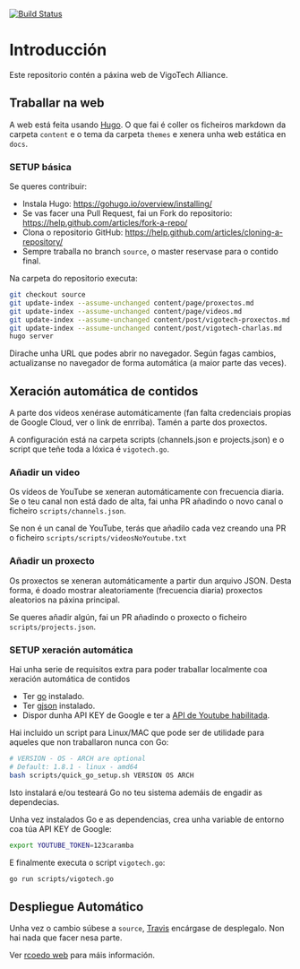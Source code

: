 [![Build Status](https://travis-ci.org/VigoTech/vigotech.github.io.svg?branch=source)](https://travis-ci.org/VigoTech/vigotech.github.io)

# Introducción

Este repositorio contén a páxina web de VigoTech Alliance.

## Traballar na web

A web está feita usando [Hugo](https://gohugo.io/). O que fai é coller os ficheiros markdown da carpeta `content` e o tema da carpeta `themes` e xenera unha web estática en `docs`.

### SETUP básica

Se queres contribuir:

- Instala Hugo: https://gohugo.io/overview/installing/
- Se vas facer una Pull Request, fai un Fork do repositorio: https://help.github.com/articles/fork-a-repo/
- Clona o repositorio GitHub: https://help.github.com/articles/cloning-a-repository/
- Sempre traballa no branch `source`, o master reservase para o contido final.

Na carpeta do repositorio executa:

```bash
git checkout source
git update-index --assume-unchanged content/page/proxectos.md
git update-index --assume-unchanged content/page/videos.md
git update-index --assume-unchanged content/post/vigotech-proxectos.md
git update-index --assume-unchanged content/post/vigotech-charlas.md
hugo server
```

Dirache unha URL que podes abrir no navegador. Según fagas cambios, actualizanse no navegador de forma automática (a maior parte das veces).


## Xeración automática de contidos

A parte dos videos xenérase automáticamente (fan falta credenciais propias de Google Cloud, ver o link de enrriba). Tamén a parte dos proxectos.

A configuración está na carpeta scripts (channels.json e projects.json) e o script que teñe toda a lóxica é `vigotech.go`.

### Añadir un video

Os vídeos de YouTube se xeneran automáticamente con frecuencia diaria. Se o teu canal non está dado de alta, fai unha PR añadindo o novo canal o ficheiro `scripts/channels.json`.

Se non é un canal de YouTube, terás que añadilo cada vez creando una PR o ficheiro `scripts/scripts/videosNoYoutube.txt`

### Añadir un proxecto

Os proxectos se xeneran automáticamente a partir dun arquivo JSON. Desta forma, é doado mostrar aleatoriamente (frecuencia diaria) proxectos aleatorios na páxina principal.

Se queres añadir algún, fai un PR añadindo o proxecto o ficheiro `scripts/projects.json`.

### SETUP xeración automática

Hai unha serie de requisitos extra para poder traballar localmente coa xeración automática de contidos 

- Ter [go](https://github.com/golang/go) instalado.
- Ter [gjson](https://github.com/tidwall/gjson) instalado.
- Dispor dunha API KEY de Google e ter a [API de Youtube habilitada](https://developers.google.com/youtube/v3/getting-started).

Hai incluido un script para Linux/MAC que pode ser de utilidade para aqueles que non traballaron nunca con Go:

```bash
# VERSION - OS - ARCH are optional
# Default: 1.8.1 - linux - amd64
bash scripts/quick_go_setup.sh VERSION OS ARCH
```

Isto instalará e/ou testeará Go no teu sistema ademáis de engadir as dependecias.

Unha vez instalados Go e as dependencias, crea unha variable de entorno coa túa API KEY de Google:

```bash
export YOUTUBE_TOKEN=123caramba
```

E finalmente executa o script `vigotech.go`:

```bash
go run scripts/vigotech.go
```

## Despliegue Automático

Unha vez o cambio súbese a `source`, [Travis](https://travis-ci.org/VigoTech/vigotech.github.io) encárgase de desplegalo. Non hai nada que facer nesa parte.

Ver [rcoedo web](http://rcoedo.com/post/hugo-static-site-generator/) para máis información.
